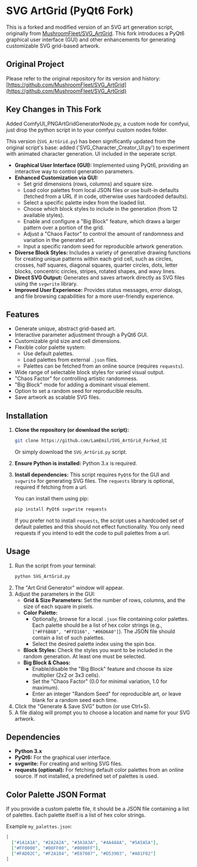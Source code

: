 # SVG ArtGrid (PyQt6 Fork)

This is a forked and modified version of an SVG art generation script, originally from [MushroomFleet/SVG_ArtGrid](https://github.com/MushroomFleet/SVG_ArtGrid). This fork introduces a PyQt6 graphical user interface (GUI) and other enhancements for generating customizable SVG grid-based artwork.

## Original Project

Please refer to the original repository for its version and history:
[https://github.com/MushroomFleet/SVG_ArtGrid](https://github.com/MushroomFleet/SVG_ArtGrid)

## Key Changes in This Fork
Added ComfyUI_PNGArtGridGeneratorNode.py, a custom node for comfyui, just drop the python script in to your comfyui custom nodes folder.

This version (`SVG_ArtGrid.py`) has been significantly updated from the original script's base:
added ('SVG_Character_Creator_UI.py') to experiment with animated character generation. UI included in the seperate script.

* **Graphical User Interface (GUI):** Implemented using PyQt6, providing an interactive way to control generation parameters.
* **Enhanced Customization via GUI:**
    * Set grid dimensions (rows, columns) and square size.
    * Load color palettes from local JSON files or use built-in defaults (fetched from a URL if in code, otherwise uses hardcoded defaults).
    * Select a specific palette index from the loaded list.
    * Choose which block styles to include in the generation (from 12 available styles).
    * Enable and configure a "Big Block" feature, which draws a larger pattern over a portion of the grid.
    * Adjust a "Chaos Factor" to control the amount of randomness and variation in the generated art.
    * Input a specific random seed for reproducible artwork generation.
* **Diverse Block Styles:** Includes a variety of generative drawing functions for creating unique patterns within each grid cell, such as circles, crosses, half squares, diagonal squares, quarter circles, dots, letter blocks, concentric circles, stripes, rotated shapes, and wavy lines.
* **Direct SVG Output:** Generates and saves artwork directly as SVG files using the `svgwrite` library.
* **Improved User Experience:** Provides status messages, error dialogs, and file browsing capabilities for a more user-friendly experience.

## Features

* Generate unique, abstract grid-based art.
* Interactive parameter adjustment through a PyQt6 GUI.
* Customizable grid size and cell dimensions.
* Flexible color palette system:
    * Use default palettes.
    * Load palettes from external `.json` files.
    * Palettes can be fetched from an online source (requires `requests`).
* Wide range of selectable block styles for varied visual output.
* "Chaos Factor" for controlling artistic randomness.
* "Big Block" mode for adding a dominant visual element.
* Option to set a random seed for reproducible results.
* Save artwork as scalable SVG files.

## Installation

1.  **Clone the repository (or download the script):**
    ```bash
    git clone https://github.com/LamEmil/SVG_ArtGrid_Forked_UI
    ```
    Or simply download the `SVG_ArtGrid.py` script.

2.  **Ensure Python is installed:**
    Python 3.x is required.

3.  **Install dependencies:**
    This script requires `PyQt6` for the GUI and `svgwrite` for generating SVG files. The `requests` library is optional, required if fetching from a url.

    You can install them using pip:
    ```bash
    pip install PyQt6 svgwrite requests
    ```
    If you prefer not to install `requests`, the script uses a hardcoded set of default palettes and this should not effect functionality. You only need requests if you intend to edit the code to pull palettes from a url.

## Usage

1.  Run the script from your terminal:
    ```bash
    python SVG_ArtGrid.py
    ```
2.  The "Art Grid Generator" window will appear.
3.  Adjust the parameters in the GUI:
    * **Grid & Size Parameters:** Set the number of rows, columns, and the size of each square in pixels.
    * **Color Palette:**
        * Optionally, browse for a local `.json` file containing color palettes. Each palette should be a list of hex color strings (e.g., `["#FF6B6B", "#FFD166", "#06D6A0"]`). The JSON file should contain a list of such palettes.
        * Select the desired palette index using the spin box.
    * **Block Styles:** Check the styles you want to be included in the random generation. At least one must be selected.
    * **Big Block & Chaos:**
        * Enable/disable the "Big Block" feature and choose its size multiplier (2x2 or 3x3 cells).
        * Set the "Chaos Factor" (0.0 for minimal variation, 1.0 for maximum).
        * Enter an integer "Random Seed" for reproducible art, or leave blank for a random seed each time.
4.  Click the "Generate & Save SVG" button (or use Ctrl+S).
5.  A file dialog will prompt you to choose a location and name for your SVG artwork.

## Dependencies

* **Python 3.x**
* **PyQt6:** For the graphical user interface.
* **svgwrite:** For creating and writing SVG files.
* **requests (optional):** For fetching default color palettes from an online source. If not installed, a predefined set of palettes is used.

## Color Palette JSON Format

If you provide a custom palette file, it should be a JSON file containing a list of palettes. Each palette itself is a list of hex color strings.

Example `my_palettes.json`:
```json
[
  ["#1A1A1A", "#2A2A2A", "#3A3A3A", "#4A4A4A", "#5A5A5A"],
  ["#FF0000", "#00FF00", "#0000FF"],
  ["#FAD02C", "#F2A104", "#E87007", "#D53903", "#A01F02"]
]

